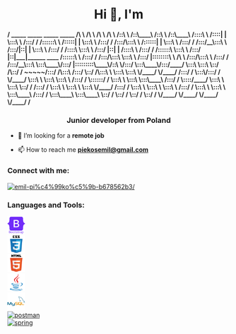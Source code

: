 <h1 align="center">Hi 👋, I'm</h1>
<h4>/
         _____                    _____                    _____                    _____  
         /\    \                  /\    \                  /\    \                  /\    \ 
        /::\    \                /::\____\                /::\    \                /::\____\
       /::::\    \              /::::|   |                \:::\    \              /:::/    /
      /::::::\    \            /:::::|   |                 \:::\    \            /:::/    / 
     /:::/\:::\    \          /::::::|   |                  \:::\    \          /:::/    /  
    /:::/__\:::\    \        /:::/|::|   |                   \:::\    \        /:::/    /   
   /::::\   \:::\    \      /:::/ |::|   |                   /::::\    \      /:::/    /    
  /::::::\   \:::\    \    /:::/  |::|___|______    ____    /::::::\    \    /:::/    /     
 /:::/\:::\   \:::\    \  /:::/   |::::::::\    \  /\   \  /:::/\:::\    \  /:::/    /      
/:::/__\:::\   \:::\____\/:::/    |:::::::::\____\/::\   \/:::/  \:::\____\/:::/____/       
\:::\   \:::\   \::/    /\::/    / ~~~~~/:::/    /\:::\  /:::/    \::/    /\:::\    \       
 \:::\   \:::\   \/____/  \/____/      /:::/    /  \:::\/:::/    / \/____/  \:::\    \      
  \:::\   \:::\    \                  /:::/    /    \::::::/    /            \:::\    \     
   \:::\   \:::\____\                /:::/    /      \::::/____/              \:::\    \    
    \:::\   \::/    /               /:::/    /        \:::\    \               \:::\    \   
     \:::\   \/____/               /:::/    /          \:::\    \               \:::\    \  
      \:::\    \                  /:::/    /            \:::\    \               \:::\    \ 
       \:::\____\                /:::/    /              \:::\____\               \:::\____\
        \::/    /                \::/    /                \::/    /                \::/    /
         \/____/                  \/____/                  \/____/                  \/____/ 
/</h4>
<h3 align="center">Junior developer from Poland</h3>

- 🤝 I’m looking for a **remote job**

- 📫 How to reach me **piekosemil@gmail.com**

<h3 align="left">Connect with me:</h3>
<p align="left">
<a href="https://linkedin.com/in/emil-pi%c4%99ko%c5%9b-b678562b3/" target="blank"><img align="center" src="https://raw.githubusercontent.com/rahuldkjain/github-profile-readme-generator/master/src/images/icons/Social/linked-in-alt.svg" alt="emil-pi%c4%99ko%c5%9b-b678562b3/" height="30" width="40" /></a>
</p>

<h3 align="left">Languages and Tools:</h3>
<p align="left">
  <a href="https://getbootstrap.com" target="_blank" rel="noreferrer">
    <img src="https://raw.githubusercontent.com/devicons/devicon/master/icons/bootstrap/bootstrap-plain-wordmark.svg" alt="bootstrap" width="40" height="40"/>
  </a> </br>
  <a href="https://www.w3schools.com/css/" target="_blank" rel="noreferrer">
    <img src="https://raw.githubusercontent.com/devicons/devicon/master/icons/css3/css3-original-wordmark.svg" alt="css3" width="40" height="40"/>
  </a> </br>
  <a href="https://www.w3.org/html/" target="_blank" rel="noreferrer">
    <img src="https://raw.githubusercontent.com/devicons/devicon/master/icons/html5/html5-original-wordmark.svg" alt="html5" width="40" height="40"/>
  </a> </br>
  <a href="https://www.java.com" target="_blank" rel="noreferrer"> 
    <img src="https://raw.githubusercontent.com/devicons/devicon/master/icons/java/java-original.svg" alt="java" width="40" height="40"/>
  </a> </br>
  <a href="https://www.mysql.com/" target="_blank" rel="noreferrer">
    <img src="https://raw.githubusercontent.com/devicons/devicon/master/icons/mysql/mysql-original-wordmark.svg" alt="mysql" width="40" height="40"/>
  </a> </br>
  <a href="https://postman.com" target="_blank" rel="noreferrer">
    <img src="https://www.vectorlogo.zone/logos/getpostman/getpostman-icon.svg" alt="postman" width="40" height="40"/>
  </a> </br>
    <a href="https://spring.io/" target="_blank" rel="noreferrer">
      <img src="https://www.vectorlogo.zone/logos/springio/springio-icon.svg" alt="spring" width="40" height="40"/>
    </a> </br>
</p>
